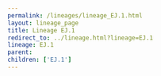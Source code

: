 ```yaml
---
permalink: /lineages/lineage_EJ.1.html
layout: lineage_page
title: Lineage EJ.1
redirect_to: ../lineage.html?lineage=EJ.1
lineage: EJ.1
parent: 
children: ['EJ.1']
---
```

